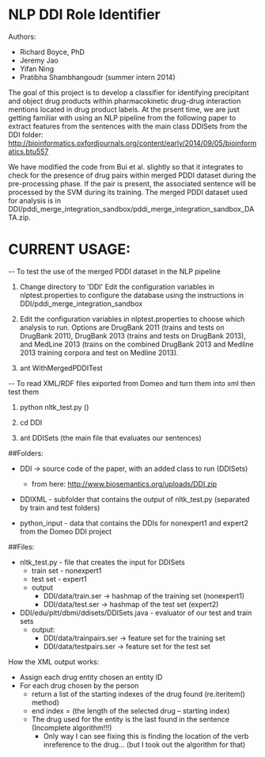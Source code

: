 NLP DDI Role Identifier
=======================

Authors:
- Richard Boyce, PhD
- Jeremy Jao
- Yifan Ning
- Pratibha Shambhangoudr (summer intern 2014)

The goal of this project is to develop a classifier for identifying
precipitant and object drug products within pharmacokinetic drug-drug
interaction mentions located in drug product labels. At the prsent
time, we are just getting familiar with using an NLP pipeline from the
following paper to extract features from the sentences with the main
class DDISets from the DDI folder:
http://bioinformatics.oxfordjournals.org/content/early/2014/09/05/bioinformatics.btu557

We have modified the code from Bui et al. slightly so that it
integrates to check for the presence of drug pairs within merged PDDI
dataset during the pre-processing phase. If the pair is present, the
associated sentence will be processed by the SVM during its
training. The merged PDDI dataset used for analysis is in
DDI/pddi_merge_integration_sandbox/pddi_merge_integration_sandbox_DATA.zip.

# CURRENT USAGE:

-- To test the use of the merged PDDI dataset in the NLP pipeline
1. Change directory to 'DDI' Edit the configuration variables in nlptest.properties to configure the database using the instructions in DDI/pddi_merge_integration_sandbox

2. Edit the configuration variables in nlptest.properties to choose which analysis to run. Options are DrugBank 2011 (trains and tests on DrugBank 2011), DrugBank 2013 (trains and tests on DrugBank 2013), and MedLine 2013 (trains on the combined DrugBank 2013 and Medline 2013 training corpora and test on Medline 2013).  

3. ant WithMergedPDDITest

-- To read XML/RDF files exported from Domeo and turn them into xml then test them
1. python nltk_test.py ()

2. cd DDI

3. ant DDISets (the main file that evaluates our sentences)

##Folders:
- DDI -> source code of the paper, with an added class to run (DDISets)
	- from here: http://www.biosemantics.org/uploads/DDI.zip

- DDIXML - subfolder that contains the output of nltk_test.py (separated by train and test folders)

- python_input - data that contains the DDIs for nonexpert1 and expert2 from the Domeo DDI project

##Files:
- nltk_test.py - file that creates the input for DDISets
	- train set - nonexpert1
	- test set - expert1
	- output
		- DDI/data/train.ser -> hashmap of the training set (nonexpert1)
		- DDI/data/test.ser -> hashmap of the test set (expert2)
- DDI/edu/pitt/dbmi/ddisets/DDISets.java - evaluator of our test and train sets
	- output:
		- DDI/data/trainpairs.ser -> feature set for the training set
		- DDI/data/testpairs.ser -> feature set for the test set

How the XML output works:
- Assign each drug entity chosen an entity ID
- For each drug chosen by the person
	- return a list of the starting indexes of the drug found (re.iteritem() method)
	- end index = (the length of the selected drug – starting index)
	- The drug used for the entity is the last found in the sentence (Incomplete algorithm!!!)
		- Only way I can see fixing this is finding the location of the verb inreference to the drug... (but I took out the algorithm for that)
